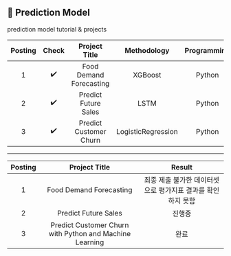 ## 📂 Prediction Model
prediction model tutorial & projects

| Posting | Check | Project Title  | Methodology | Programming | URL |
| :------: |:---: | :----------------------: | :--------------: | :------------: | :----------------------------------: |
| 1 | ✔️ | Food Demand Forecasting | XGBoost | Python | https://www.kaggle.com/datasets/kannanaikkal/food-demand-forecasting |
| 2 | ✔️ | Predict Future Sales | LSTM | Python | https://www.kaggle.com/competitions/competitive-data-science-predict-future-sales |
| 3 | ✔️ | Predict Customer Churn  | LogisticRegression | Python | https://thecleverprogrammer.com/2020/05/26/predict-customer-churn-with-python-and-machine-learning/#google_vignette |

--------------------
| Posting | Project Title  | Result |
| :------: | :----------------------: | :--------------: |
| 1 | Food Demand Forecasting | 최종 제출 불가한 데이터셋으로 평가지표 결과를 확인하지 못함 |
| 2 | Predict Future Sales | 진행중 |
| 3 | Predict Customer Churn with Python and Machine Learning | 완료 |
